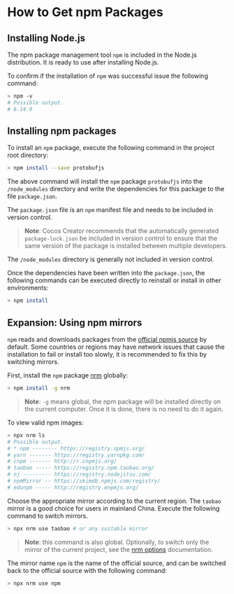 # How to Get npm Packages

## Installing Node.js

The npm package management tool `npm` is included in the Node.js distribution. It is ready to use after installing Node.js.

To confirm if the installation of `npm` was successful issue the following command:

```bash
> npm -v
# Possible output.
# 6.14.9
```

## Installing npm packages

To install an `npm` package, execute the following command in the project root directory:

```bash
> npm install --save protobufjs
```

The above command will install the `npm` package `protobufjs` into the `/node_modules` directory and write the dependencies for this package to the file `package.json`.

The `package.json` file is an `npm` manifest file and needs to be included in version control.

> **Note**: Cocos Creator recommends that the automatically generated `package-lock.json` be included in version control to ensure that the same version of the package is installed between multiple developers.

The `/node_modules` directory is generally not included in version control.

Once the dependencies have been written into the `package.json`, the following commands can be executed directly to reinstall or install in other environments:

```bash
> npm install
```

## Expansion: Using npm mirrors

`npm` reads and downloads packages from the [official npmjs source](https://www.npmjs.com/) by default. Some countries or regions may have network issues that cause the installation to fail or install too slowly, it is recommended to fix this by switching mirrors.

First, install the `npm` package [nrm](https://www.npmjs.com/package/nrm) globally:

```bash
> npm install -g nrm
```

> **Note**: `-g` means global, the npm package will be installed directly on the current computer. Once it is done, there is no need to do it again.

To view valid npm images:

```bash
> npx nrm ls
# Possible output.
# * npm -------- https://registry.npmjs.org/
# yarn ------- https://registry.yarnpkg.com/
# cnpm ------- http://r.cnpmjs.org/
# taobao ----- https://registry.npm.taobao.org/
# nj --------- https://registry.nodejitsu.com/
# npmMirror -- https://skimdb.npmjs.com/registry/
# edunpm ----- http://registry.enpmjs.org/
```

Choose the appropriate mirror according to the current region. The `taobao` mirror is a good choice for users in mainland China. Execute the following command to switch mirrors.

```bash
> npx nrm use taobao # or any suitable mirror
```

> **Note**: this command is also global. Optionally, to switch only the mirror of the current project, see the [nrm options](https://www.npmjs.com/package/nrm#usage) documentation.

The mirror name `npm` is the name of the official source, and can be switched back to the official source with the following command:

```bash
> npx nrm use npm
```
